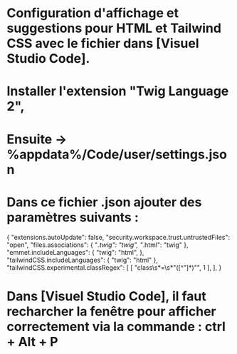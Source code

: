 




# Configuration d'affichage et suggestions pour **HTML** et **Tailwind CSS** avec le fichier dans [Visuel Studio Code].
# Installer l'extension "Twig Language 2", 

# Ensuite -> %appdata%/Code/user/settings.json 

# Dans ce fichier .json ajouter des paramètres suivants :
{
    "extensions.autoUpdate": false,
    "security.workspace.trust.untrustedFiles": "open",
    "files.associations": {
        "*.twig": "twig",
        "*.html": "twig"
    },
    "emmet.includeLanguages": {
        "twig": "html",
    },
    "tailwindCSS.includeLanguages": {
        "twig": "html"
    },
    "tailwindCSS.experimental.classRegex": [
        [
            "class\\s*=\\s*\"([^\"]*)\"",
            1
        ],
    ],
}
# Dans [Visuel Studio Code], il faut recharcher la fenêtre pour afficher correctement via la commande : ctrl + Alt + P
